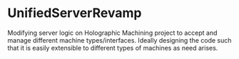 # UnifiedServerRevamp
Modifying server logic on Holographic Machining project to accept and manage different machine types/interfaces. Ideally designing the code such that it is easily extensible to different types of machines as need arises.
